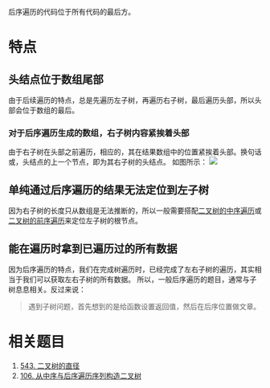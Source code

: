 后序遍历的代码位于所有代码的最后方。

# 特点
## 头结点位于数组尾部
由于后续遍历的特点，总是先遍历左子树，再遍历右子树，最后遍历头部，所以头部会位于数组的最后。

### 对于后序遍历生成的数组，右子树内容紧挨着头部
由于右子树在头部之前遍历，相应的，其在结果数组中的位置紧挨着头部。换句话或，头结点的上一个节点，即为其右子树的头结点。
如图所示：
![](Pasted%20image%2020230311122114.png)

## 单纯通过后序遍历的结果无法定位到左子树
因为右子树的长度只从数组是无法推断的，所以一般需要搭配[二叉树的中序遍历](二叉树的中序遍历.md)或[二叉树的前序遍历](二叉树的前序遍历.md)来定位左子树的根节点。

## 能在遍历时拿到已遍历过的所有数据
因为后序遍历的特点，我们在完成树遍历时，已经完成了左右子树的遍历，其实相当于我们可以获取左右子树的所有数据。
所以，一般后序遍历的题目，通常与子树息息相关。反过来说：

> 遇到子树问题，首先想到的是给函数设置返回值，然后在后序位置做文章。

# 相关题目

1. [543. 二叉树的直径](543.%20二叉树的直径.md)
2. [106. 从中序与后序遍历序列构造二叉树](106.%20从中序与后序遍历序列构造二叉树.md)